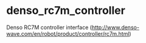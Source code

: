 denso_rc7m_controller
=====================

Denso RC7M controller interface (http://www.denso-wave.com/en/robot/product/controller/rc7m.html)
